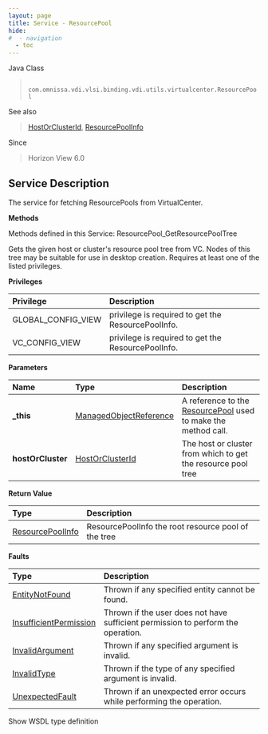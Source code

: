 ```yaml
---
layout: page
title: Service - ResourcePool
hide:
#  - navigation
  - toc
---
```








Java Class
> ` com.omnissa.vdi.vlsi.binding.vdi.utils.virtualcenter.ResourcePool`

See also
> [HostOrClusterId](vdi.entity.HostOrClusterId.md), [ResourcePoolInfo](vdi.utils.virtualcenter.ResourcePool.ResourcePoolInfo.md)

Since
> Horizon View 6.0





## Service Description

The service for fetching ResourcePools from VirtualCenter.

**Methods**

Methods defined in this Service:
ResourcePool_GetResourcePoolTree




Gets the given host or cluster's resource pool tree from VC. Nodes of this tree may be suitable for use in desktop creation. Requires at least one of the listed privileges.

**Privileges**

Privilege | Description
:---|:---
GLOBAL_CONFIG_VIEW|  privilege is required to get the ResourcePoolInfo.
VC_CONFIG_VIEW|  privilege is required to get the ResourcePoolInfo.



**Parameters**

 Name | Type | Description
:---|:---|:---
**_this**| [ManagedObjectReference](vmodl.ManagedObjectReference.md)|  A reference to the [ResourcePool](vdi.utils.virtualcenter.ResourcePool.md) used to make the method call.
**hostOrCluster**| [HostOrClusterId](vdi.entity.HostOrClusterId.md)|  The host or cluster from which to get the resource pool tree




**Return Value**

Type | Description
:---|:---
[ResourcePoolInfo](vdi.utils.virtualcenter.ResourcePool.ResourcePoolInfo.md)| ResourcePoolInfo the root resource pool of the tree



**Faults**

Type | Description
:---|:---
[EntityNotFound](vdi.fault.EntityNotFound.md)| Thrown if any specified entity cannot be found.
[InsufficientPermission](vdi.fault.InsufficientPermission.md)| Thrown if the user does not have sufficient permission to perform the operation.
[InvalidArgument](vdi.fault.InvalidArgument.md)| Thrown if any specified argument is invalid.
[InvalidType](vdi.fault.InvalidType.md)| Thrown if the type of any specified argument is invalid.
[UnexpectedFault](vdi.fault.UnexpectedFault.md)| Thrown if an unexpected error occurs while performing the operation.

Show WSDL type definition












 

